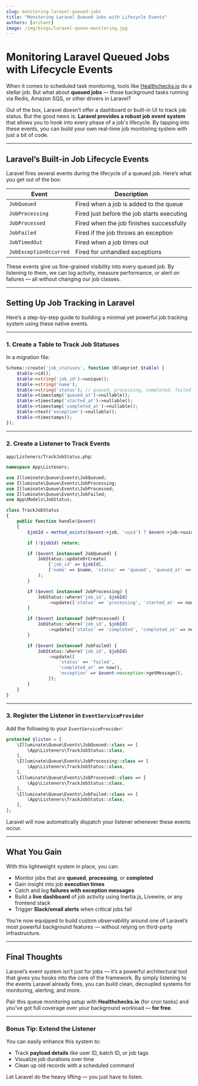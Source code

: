 ```yaml
---
slug: monitoring-laravel-queued-jobs
title: "Monitoring Laravel Queued Jobs with Lifecycle Events"
authors: [arihant]
image: /img/blogs/laravel-queue-monitoring.jpg
---
```


# Monitoring Laravel Queued Jobs with Lifecycle Events

When it comes to scheduled task monitoring, tools like [Healthchecks.io](https://healthchecks.io/) do a stellar job. But what about **queued jobs** — those background tasks running via Redis, Amazon SQS, or other drivers in Laravel?

<!--truncate-->

Out of the box, Laravel doesn’t offer a dashboard or built-in UI to track job status. But the good news is: **Laravel provides a robust job event system** that allows you to hook into every phase of a job's lifecycle. By tapping into these events, you can build your own real-time job monitoring system with just a bit of code.

---

## Laravel’s Built-in Job Lifecycle Events

Laravel fires several events during the lifecycle of a queued job. Here’s what you get out of the box:

| Event                  | Description                                |
| ---------------------- | ------------------------------------------ |
| `JobQueued`            | Fired when a job is added to the queue     |
| `JobProcessing`        | Fired just before the job starts executing |
| `JobProcessed`         | Fired when the job finishes successfully   |
| `JobFailed`            | Fired if the job throws an exception       |
| `JobTimedOut`          | Fired when a job times out                 |
| `JobExceptionOccurred` | Fired for unhandled exceptions             |

These events give us fine-grained visibility into every queued job. By listening to them, we can log activity, measure performance, or alert on failures — all without changing our job classes.

---

## Setting Up Job Tracking in Laravel

Here’s a step-by-step guide to building a minimal yet powerful job tracking system using these native events.

---

### 1. Create a Table to Track Job Statuses

In a migration file:

```php
Schema::create('job_statuses', function (Blueprint $table) {
    $table->id();
    $table->string('job_id')->unique();
    $table->string('name');
    $table->string('status'); // queued, processing, completed, failed
    $table->timestamp('queued_at')->nullable();
    $table->timestamp('started_at')->nullable();
    $table->timestamp('completed_at')->nullable();
    $table->text('exception')->nullable();
    $table->timestamps();
});
```

---

### 2. Create a Listener to Track Events

`app/Listeners/TrackJobStatus.php`:

```php
namespace App\Listeners;

use Illuminate\Queue\Events\JobQueued;
use Illuminate\Queue\Events\JobProcessing;
use Illuminate\Queue\Events\JobProcessed;
use Illuminate\Queue\Events\JobFailed;
use App\Models\JobStatus;

class TrackJobStatus
{
    public function handle($event)
    {
        $jobId = method_exists($event->job, 'uuid') ? $event->job->uuid() : null;

        if (!$jobId) return;

        if ($event instanceof JobQueued) {
            JobStatus::updateOrCreate(
                ['job_id' => $jobId],
                ['name' => $name, 'status' => 'queued', 'queued_at' => now()]
            );
        }

        if ($event instanceof JobProcessing) {
            JobStatus::where('job_id', $jobId)
                ->update(['status' => 'processing', 'started_at' => now()]);
        }

        if ($event instanceof JobProcessed) {
            JobStatus::where('job_id', $jobId)
                ->update(['status' => 'completed', 'completed_at' => now()]);
        }

        if ($event instanceof JobFailed) {
            JobStatus::where('job_id', $jobId)
                ->update([
                    'status' => 'failed',
                    'completed_at' => now(),
                    'exception' => $event->exception->getMessage(),
                ]);
        }
    }
}
```

---

### 3. Register the Listener in `EventServiceProvider`

Add the following to your `EventServiceProvider`:

```php
protected $listen = [
    \Illuminate\Queue\Events\JobQueued::class => [
        \App\Listeners\TrackJobStatus::class,
    ],
    \Illuminate\Queue\Events\JobProcessing::class => [
        \App\Listeners\TrackJobStatus::class,
    ],
    \Illuminate\Queue\Events\JobProcessed::class => [
        \App\Listeners\TrackJobStatus::class,
    ],
    \Illuminate\Queue\Events\JobFailed::class => [
        \App\Listeners\TrackJobStatus::class,
    ],
];
```

Laravel will now automatically dispatch your listener whenever these events occur.

---

## What You Gain

With this lightweight system in place, you can:

- Monitor jobs that are **queued**, **processing**, or **completed**
- Gain insight into job **execution times**
- Catch and log **failures with exception messages**
- Build a **live dashboard** of job activity using Inertia.js, Livewire, or any frontend stack
- Trigger **Slack/email alerts** when critical jobs fail

You’re now equipped to build custom observability around one of Laravel’s most powerful background features — without relying on third-party infrastructure.

---

## Final Thoughts

Laravel’s event system isn’t just for jobs — it’s a powerful architectural tool that gives you hooks into the core of the framework. By simply listening to the events Laravel already fires, you can build clean, decoupled systems for monitoring, alerting, and more.

Pair this queue monitoring setup with **Healthchecks.io** (for cron tasks) and you’ve got full coverage over your background workload — **for free**.

---

### Bonus Tip: Extend the Listener

You can easily enhance this system to:

- Track **payload details** like user ID, batch ID, or job tags
- Visualize job durations over time
- Clean up old records with a scheduled command

Let Laravel do the heavy lifting — you just have to listen.
